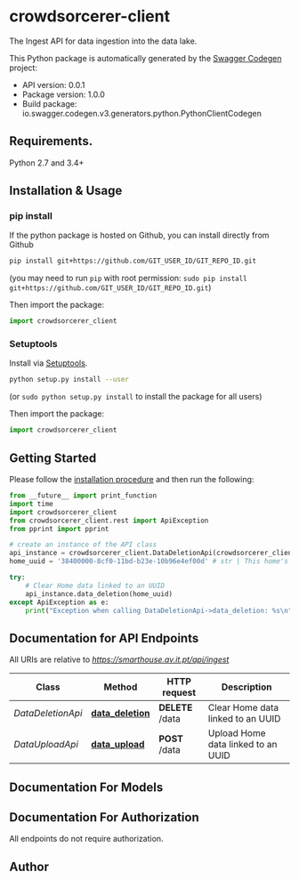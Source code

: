 # crowdsorcerer-client
The Ingest API for data ingestion into the data lake.

This Python package is automatically generated by the [Swagger Codegen](https://github.com/swagger-api/swagger-codegen) project:

- API version: 0.0.1
- Package version: 1.0.0
- Build package: io.swagger.codegen.v3.generators.python.PythonClientCodegen

## Requirements.

Python 2.7 and 3.4+

## Installation & Usage
### pip install

If the python package is hosted on Github, you can install directly from Github

```sh
pip install git+https://github.com/GIT_USER_ID/GIT_REPO_ID.git
```
(you may need to run `pip` with root permission: `sudo pip install git+https://github.com/GIT_USER_ID/GIT_REPO_ID.git`)

Then import the package:
```python
import crowdsorcerer_client 
```

### Setuptools

Install via [Setuptools](http://pypi.python.org/pypi/setuptools).

```sh
python setup.py install --user
```
(or `sudo python setup.py install` to install the package for all users)

Then import the package:
```python
import crowdsorcerer_client
```

## Getting Started

Please follow the [installation procedure](#installation--usage) and then run the following:

```python
from __future__ import print_function
import time
import crowdsorcerer_client
from crowdsorcerer_client.rest import ApiException
from pprint import pprint

# create an instance of the API class
api_instance = crowdsorcerer_client.DataDeletionApi(crowdsorcerer_client.ApiClient(configuration))
home_uuid = '38400000-8cf0-11bd-b23e-10b96e4ef00d' # str | This home's UUID

try:
    # Clear Home data linked to an UUID
    api_instance.data_deletion(home_uuid)
except ApiException as e:
    print("Exception when calling DataDeletionApi->data_deletion: %s\n" % e)
```

## Documentation for API Endpoints

All URIs are relative to *https://smarthouse.av.it.pt/api/ingest*

Class | Method | HTTP request | Description
------------ | ------------- | ------------- | -------------
*DataDeletionApi* | [**data_deletion**](docs/DataDeletionApi.md#data_deletion) | **DELETE** /data | Clear Home data linked to an UUID
*DataUploadApi* | [**data_upload**](docs/DataUploadApi.md#data_upload) | **POST** /data | Upload Home data linked to an UUID

## Documentation For Models


## Documentation For Authorization

 All endpoints do not require authorization.


## Author


